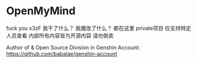 # OpenMyMind
fuck you x3zF
我干了什么？
我魔改了什么？
都在这里
private项目
仅支持特定人员查看
内部所有内容皆为开源内容
请勿倒卖

Author of & Open Source Division in Genshin Account: https://github.com/babalae/genshin-account
